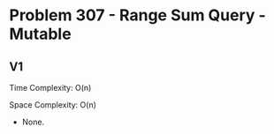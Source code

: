 # Problem 307 - Range Sum Query - Mutable

## V1

Time Complexity: O(n)

Space Complexity: O(n)

- None.
